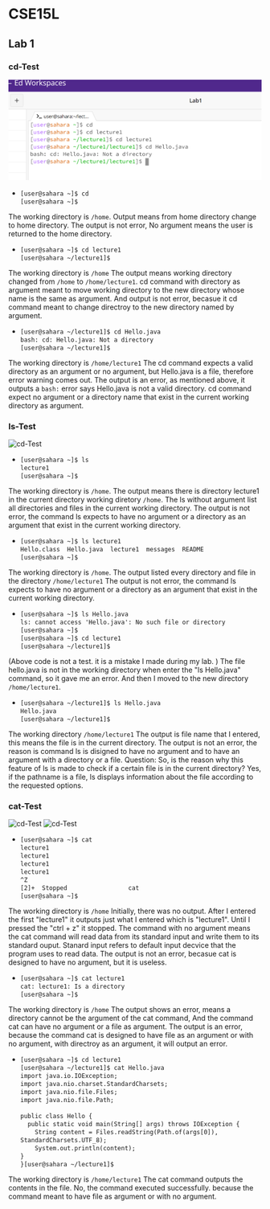 # CSE15L
## Lab 1

### cd-Test
![cd-Test](cd-Test.png)

+ ```
  [user@sahara ~]$ cd
  [user@sahara ~]$
  ```
The working directory is `/home`.
Output means from home directory change to home directory. 
The output is not error, No argument means the user is returned to the home directory.
  
+ ```
  [user@sahara ~]$ cd lecture1
  [user@sahara ~/lecture1]$
  ```
The working directory is `/home`
The output means working directory changed from `/home` to `/home/lecture1`. cd command with directory as argument meant to move working directory to the new directory whose name is the same as argument.
And output is not error, becasue it cd command meant to change directroy to the new directory named by argument.

+ ```
  [user@sahara ~/lecture1]$ cd Hello.java
  bash: cd: Hello.java: Not a directory
  [user@sahara ~/lecture1]$ 
  ```
The working directory is `/home/lecture1`
The cd command expects a valid directory as an argument or no argument, but Hello.java is a file, therefore error warning comes out.
The output is an error, as mentioned above, it outputs a `bash:` error says Hello.java is not a valid directory. cd command expect no argument or a directory name that exist in the current working directory as argument.

### ls-Test
![cd-Test](ls-Test.png)

+ ```
  [user@sahara ~]$ ls
  lecture1
  [user@sahara ~]$   
  ```
The working directory is `/home`.
The output means there is directory lecture1 in the current directory working diretory `/home`.
The ls without argument list all directories and files in the current working directory.
The output is not error, the command ls expects to have no argument or a directory as an argument that exist in the current working directory.

+ ```
  [user@sahara ~]$ ls lecture1
  Hello.class  Hello.java  lecture1  messages  README
  [user@sahara ~]$
  ```
The working directory is `/home`.
The output listed every directory and file in the directory `/home/lecture1`
The output is not error, the command ls expects to have no argument or a directory as an argument that exist in the current working directory.
+ ```
  [user@sahara ~]$ ls Hello.java
  ls: cannot access 'Hello.java': No such file or directory
  [user@sahara ~]$
  [user@sahara ~]$ cd lecture1
  [user@sahara ~/lecture1]$
  ```
(Above code is not a test. it is a mistake I made during my lab. )
The file hello.java is not in the working directory when enter the "ls Hello.java" command, so it gave me an error.
And then I moved to the new directory `/home/lecture1`.
+ ```
  [user@sahara ~/lecture1]$ ls Hello.java
  Hello.java
  [user@sahara ~/lecture1]$
  ```
The working directory  `/home/lecture1`
The output is file name that I entered, this means the file is in the current directory.
The output is not an error, the reason is command ls is disigned to have no argument and to have an argument with a directory or a file. 
Question: So, is the reason why this feature of ls is made to check if a certain file is in the current directory? 
Yes, if the pathname is a file, ls displays information about the file according to the requested options.

### cat-Test
![cd-Test](cat-Test.png)
![cd-Test](cat-Test2.png)

+ ```
  [user@sahara ~]$ cat
  lecture1
  lecture1
  lecture1
  lecture1
  ^Z
  [2]+  Stopped                 cat
  [user@sahara ~]$ 
  ```
The working directory is  `/home`
Initially, there was no output. After I entered the first "lecture1" it outputs just what I entered which is "lecture1". Until I pressed the "ctrl + z" it stopped.
The command with no argument means the cat command will read data from its standard input and write them to its standard ouput. Stanard input refers to default input decvice that the program uses to read data.
The output is not an error, becasue cat is designed to have no argument, but it is useless.

+ ```
  [user@sahara ~]$ cat lecture1
  cat: lecture1: Is a directory
  [user@sahara ~]$
  ```
The working directory is  `/home`
The output shows an error, means a directory cannot be the argument of the cat command, And the command cat can have no argument or a file as argument.
The output is an error, because the command cat is designed to have file as an argument or with no argument, with directroy as an argument, it will output an error.

+ ```
  [user@sahara ~]$ cd lecture1
  [user@sahara ~/lecture1]$ cat Hello.java
  import java.io.IOException;
  import java.nio.charset.StandardCharsets;
  import java.nio.file.Files;
  import java.nio.file.Path;

  public class Hello {
    public static void main(String[] args) throws IOException {
      String content = Files.readString(Path.of(args[0]), StandardCharsets.UTF_8);    
      System.out.println(content);
  }
  }[user@sahara ~/lecture1]$
  ```
The working directory is `/home/lecture1`
The cat command outputs the contents in the file.
No, the command executed successfully. because the command meant to have file as argument or with no argument.
